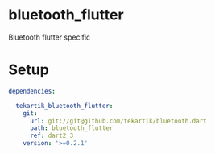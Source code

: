 # bluetooth_flutter

Bluetooth flutter specific

# Setup

```yaml
dependencies:

  tekartik_bluetooth_flutter:
    git:
      url: git://git@github.com/tekartik/bluetooth.dart
      path: bluetooth_flutter
      ref: dart2_3
    version: '>=0.2.1'
```